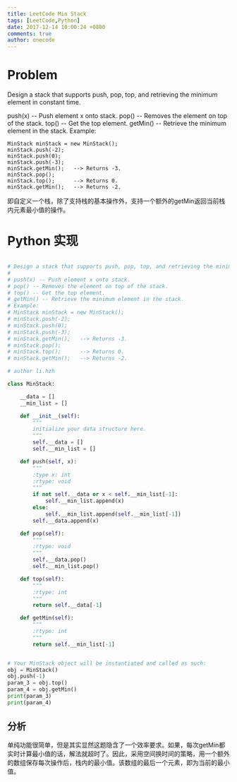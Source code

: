```yaml
---
title: LeetCode Min Stack
tags: [LeetCode,Python]
date: 2017-12-14 10:00:24 +0800
comments: true
author: onecode
---
```

# Problem

Design a stack that supports push, pop, top, and retrieving the minimum element in constant time.

push(x) -- Push element x onto stack.
pop() -- Removes the element on top of the stack.
top() -- Get the top element.
getMin() -- Retrieve the minimum element in the stack.
Example:
```
MinStack minStack = new MinStack();
minStack.push(-2);
minStack.push(0);
minStack.push(-3);
minStack.getMin();   --> Returns -3.
minStack.pop();
minStack.top();      --> Returns 0.
minStack.getMin();   --> Returns -2.
```
即自定义一个栈，除了支持栈的基本操作外，支持一个额外的getMin返回当前栈内元素最小值的操作。

<!--break-->

# Python 实现

``` python

# Design a stack that supports push, pop, top, and retrieving the minimum element in constant time.
#
# push(x) -- Push element x onto stack.
# pop() -- Removes the element on top of the stack.
# top() -- Get the top element.
# getMin() -- Retrieve the minimum element in the stack.
# Example:
# MinStack minStack = new MinStack();
# minStack.push(-2);
# minStack.push(0);
# minStack.push(-3);
# minStack.getMin();   --> Returns -3.
# minStack.pop();
# minStack.top();      --> Returns 0.
# minStack.getMin();   --> Returns -2.

# author li.hzh

class MinStack:

    __data = []
    __min_list = []

    def __init__(self):
        """
        initialize your data structure here.
        """
        self.__data = []
        self.__min_list = []

    def push(self, x):
        """
        :type x: int
        :rtype: void
        """
        if not self.__data or x < self.__min_list[-1]:
            self.__min_list.append(x)
        else:
            self.__min_list.append(self.__min_list[-1])
        self.__data.append(x)

    def pop(self):
        """
        :rtype: void
        """
        self.__data.pop()
        self.__min_list.pop()

    def top(self):
        """
        :rtype: int
        """
        return self.__data[-1]

    def getMin(self):
        """
        :rtype: int
        """
        return self.__min_list[-1]


# Your MinStack object will be instantiated and called as such:
obj = MinStack()
obj.push(-1)
param_3 = obj.top()
param_4 = obj.getMin()
print(param_3)
print(param_4)

```

## 分析

单纯功能很简单，但是其实显然这题隐含了一个效率要求。如果，每次getMin都实时计算最小值的话，解法就超时了。因此，采用空间换时间的策略，用一个额外的数组保存每次操作后，栈内的最小值。该数组的最后一个元素，即为当前的最小值。
